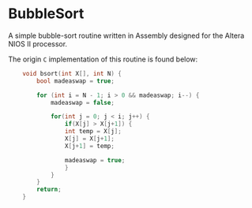 # BubbleSort

A simple bubble-sort routine written in Assembly designed for the Altera NIOS II processor.

The origin `C` implementation of this routine is found below:

```C
	void bsort(int X[], int N) {
		bool madeaswap = true;

		for (int i = N - 1; i > 0 && madeaswap; i--) {
			madeaswap = false;

			for(int j = 0; j < i; j++) {
				if(X[j] > X[j+1]) {
				int temp = X[j];
				X[j] = X[j+1];
				X[j+1] = temp;

				madeaswap = true;
				}
			}
		}
		return;
	}
```